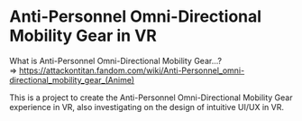 # Anti-Personnel Omni-Directional Mobility Gear in VR

What is Anti-Personnel Omni-Directional Mobility Gear...?  
=> https://attackontitan.fandom.com/wiki/Anti-Personnel_omni-directional_mobility_gear_(Anime)

This is a project to create the Anti-Personnel Omni-Directional Mobility Gear experience in VR, also investigating on the design of intuitive UI/UX in VR.
